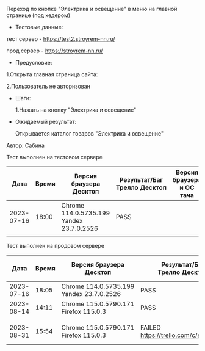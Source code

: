 Переход по кнопке "Электрика и освещение" в меню на главной странице (под хедером)

* Тестовые данные:

 тест сервер - https://test2.stroyrem-nn.ru/
 
 прод сервер - https://stroyrem-nn.ru/
 
* Предусловие:

 1.Открыта главная страница сайта:
 
 2.Пользователь не авторизован
 
* Шаги:

  1.Нажать на кнопку "Электрика и освещение"

* Ожидаемый результат:

   Открывается каталог товаров "Электрика и освещение"

Автор: Сабина

Тест выполнен на тестовом сервере

| Дата | Время | Версия браузера Десктоп | Результат/Баг Трелло Десктоп | Версия браузера и ОС тача | Результат/Баг Трелло Тач | Дата релиза | QA |
| --- | --- | --- | --- | --- | --- | --- | --- |
| 2023-07-16 | 18:00  |Chrome 114.0.5735.199 Yandex 23.7.0.2526 |PASS|   |  | 16.06.23 | Сабина |
|  |  |  |  |     |  | |  |

Тест выполнен на продовом сервере

| Дата | Время | Версия браузера Десктоп | Результат/Баг Трелло Десктоп | Версия браузера и ОС тача | Результат/Баг Трелло Тач | Дата релиза | QA |
| --- | --- | --- | --- | --- | --- | --- | --- |
|2023-07-16 | 18:05 |Chrome 114.0.5735.199 Yandex 23.7.0.2526 |PASS  |   | | 16.06.23 | Сабина |
|2023-08-14 | 14:11 |Chrome 115.0.5790.171 Firefox 115.0.3  |PASS   |  |  |13.08.23 | Татьяна|
|  |  |  |  |     |  | |  |
|2023-08-31 | 15:54 | Chrome 115.0.5790.171 Firefox 115.0.3 | FAILED https://trello.com/c/siWXBCsl | Chrome 115.0.5790.166, Android 13 | FAILED  |31.08.23 | Валерий|